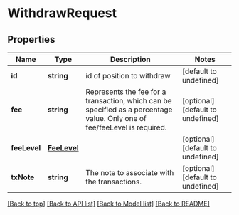 # WithdrawRequest

## Properties

|Name | Type | Description | Notes|
|------------ | ------------- | ------------- | -------------|
|**id** | **string** | id of position to withdraw | [default to undefined]|
|**fee** | **string** | Represents the fee for a transaction, which can be specified as a percentage value. Only one of fee/feeLevel is required. | [optional] [default to undefined]|
|**feeLevel** | [**FeeLevel**](FeeLevel.md) |  | [optional] [default to undefined]|
|**txNote** | **string** | The note to associate with the transactions. | [optional] [default to undefined]|




[[Back to top]](#) [[Back to API list]](../../README.md#documentation-for-api-endpoints) [[Back to Model list]](../../README.md#documentation-for-models) [[Back to README]](../../README.md)
